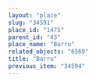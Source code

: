 ```yaml
---
layout: "place"
slug: "34591"
place_id: "1475"
parent_id: "43"
place_name: "Barru"
related_objects: "6569"
title: "Barru"
previous_item: "34594"
---
```

